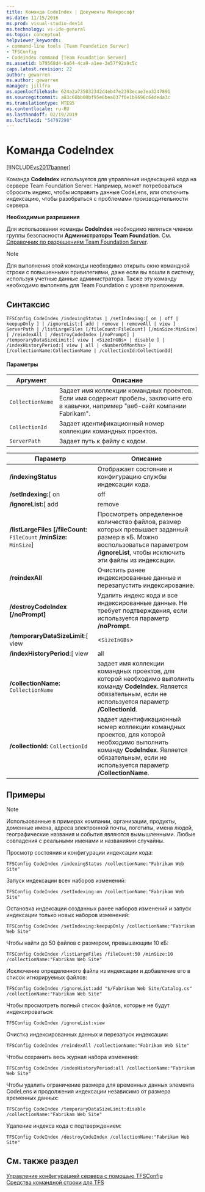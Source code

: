 ```yaml
---
title: Команда CodeIndex | Документы Майкрософт
ms.date: 11/15/2016
ms.prod: visual-studio-dev14
ms.technology: vs-ide-general
ms.topic: conceptual
helpviewer_keywords:
- command-line tools [Team Foundation Server]
- TFSConfig
- CodeIndex command [Team Foundation Server]
ms.assetid: b79568d4-6a64-4ca9-a1ee-3e57f92a9c5c
caps.latest.revision: 22
author: gewarren
ms.author: gewarren
manager: jillfra
ms.openlocfilehash: 624a2a735032342d4eb47e2393ecae3ea3247891
ms.sourcegitcommit: a83c60bb00bf95e6bea037f0e1b9696c64deda3c
ms.translationtype: MTE95
ms.contentlocale: ru-RU
ms.lasthandoff: 02/19/2019
ms.locfileid: "54797298"
---
```

# <a name="codeindex-command"></a>Команда CodeIndex
[!INCLUDE[vs2017banner](../includes/vs2017banner.md)]

Команда **CodeIndex** используется для управления индексацией кода на сервере Team Foundation Server. Например, может потребоваться сбросить индекс, чтобы исправить данные CodeLens, или отключить индексацию, чтобы разобраться с проблемами производительности сервера.  
  
 **Необходимые разрешения**  
  
 Для использования команды **CodeIndex** необходимо являться членом группы безопасности **Администраторы Team Foundation**. См. [Справочник по разрешениям Team Foundation Server](http://msdn.microsoft.com/library/39997de5-b7fb-4777-b779-07de0543abe6).  
  
> [!NOTE]
>  Для выполнения этой команды необходимо открыть окно командной строки с повышенными привилегиями, даже если вы вошли в систему, используя учетные данные администратора. Также эту команду необходимо выполнять для Team Foundation с уровня приложения.  
  
## <a name="syntax"></a>Синтаксис  
  
```  
TFSConfig CodeIndex /indexingStatus | /setIndexing:[ on | off | keepupOnly ] | /ignoreList:[ add | remove | removeAll | view ] ServerPath | /listLargeFiles [/fileCount:FileCount] [/minSize:MinSize] | /reindexAll | /destroyCodeIndex [/noPrompt] | /temporaryDataSizeLimit:[ view | <SizeInGBs> | disable ] | /indexHistoryPeriod:[ view | all | <NumberOfMonths> ] [/collectionName:CollectionName | /collectionId:CollectionId]  
```  
  
#### <a name="parameters"></a>Параметры  
  
|**Аргумент**|**Описание**|  
|------------------|---------------------|  
|`CollectionName`|Задает имя коллекции командных проектов. Если имя содержит пробелы, заключите его в кавычки, например "веб-сайт компании Fabrikam".|  
|`CollectionId`|Задает идентификационный номер коллекции командных проектов.|  
|`ServerPath`|Задает путь к файлу с кодом.|  
  
|**Параметр**|**Описание**|  
|----------------|---------------------|  
|**/indexingStatus**|Отображает состояние и конфигурацию службы индексации кода.|  
|**/setIndexing:**[ on | off | keepupOnly ]|-   **on**: запустить индексацию всех наборов изменений.<br />-   **off**: остановить индексацию всех наборов изменений.<br />-   **keepupOnly**: остановить индексацию созданных ранее наборов изменений и запустить индексацию только новых наборов изменений.|  
|**/ignoreList:**[ add | remove | removeAll | view ] `ServerPath`<br /><br /> Можно использовать подстановочный знак (*) в начале, в конце, или на обоих концах серверного пути.|Определяет список файлов исходного кода и путей к ним, которые необходимо исключить из индексирования.<br /><br /> -   **add**: добавить файл, который необходимо исключить из индексации, в список игнорируемых файлов.<br />-   **remove**: удалить файл, который необходимо включить в индексацию, из списка игнорируемых файлов.<br />-   **removeAll**: очистить список игнорируемых файлов и начать индексировать все файлы.<br />-   **view**: просмотреть полный список файлов, которые не будут индексироваться.|  
|**/listLargeFiles [/fileCount:** `FileCount` **/minSize:** `MinSize`]|Просмотреть определенное количество файлов, размер которых превышает заданный размер в кБ. Можно воспользоваться параметром **/ignoreList**, чтобы исключить эти файлы из индексации.|  
|**/reindexAll**|Очистить ранее индексированные данные и перезапустить индексирование.|  
|**/destroyCodeIndex [/noPrompt]**|Удалить индекс кода и все индексированные данные. Не требует подтверждения, если используется параметр **/noPrompt**.|  
|**/temporaryDataSizeLimit**:[ view | <`SizeInGBs`> | disable ]|Управляйте количеством временных данных, которые создает CodeLens при обработке наборов изменений. Ограничение по умолчанию составляет 2 ГБ.<br /><br /> -   **view**: отображение текущего ограничения на размер.<br />-   `SizeInGBs`: изменение ограничения на размер.<br />-   **disable**: удаление ограничения на размер.<br /><br /> Проверка этого ограничения выполняется перед тем, как CodeLens обрабатывает новый набор изменений. Если временные данные превышают данное ограничение, то CodeLens приостановит обработку ранних наборов изменений, но не новых. После того как данные будут очищены и их размер станет меньше указанного ограничения, элемент CodeLens перезапустит процесс обработки. Очистка выполняется автоматически раз в день. Это означает, что временные данные могут превысить ограничение перед выполнением очистки.|  
|**/indexHistoryPeriod**:[ view | all | <`NumberOfMonths`> ]|Управляйте длительностью индексирования журнала изменений. Это влияет на объем отображаемого журнала CodeLens. Ограничение по умолчанию составляет 12 месяцев. Это означает, что CodeLens показывает журнал изменений только за последние 12 месяцев.<br /><br /> -   **view**: отображение текущего количества месяцев.<br />-   **all**: индексирование всего журнала изменений.<br />-   `NumberOfMonths`: изменение количества месяцев, используемых для индексирования журнала изменений.|  
|**/collectionName:** `CollectionName`|задает имя коллекции командных проектов, для которой необходимо выполнить команду **CodeIndex**. Является обязательным, если не используется параметр **/CollectionId**.|  
|**/collectionId:** `CollectionId`|задает идентификационный номер коллекции командных проектов, для которой необходимо выполнить команду **CodeIndex**. Является обязательным, если не используется параметр **/CollectionName**.|  
  
## <a name="examples"></a>Примеры  
  
> [!NOTE]
>  Использованные в примерах компании, организации, продукты, доменные имена, адреса электронной почты, логотипы, имена людей, географические названия и события являются вымышленными.  Любые совпадения с реальными именами и названиями случайны.  
  
 Просмотр состояния и конфигурации индексации кода:  
  
```  
TFSConfig CodeIndex /indexingStatus /collectionName:"Fabrikam Web Site"  
```  
  
 Запуск индексации всех наборов изменений:  
  
```  
TFSConfig CodeIndex /setIndexing:on /collectionName:"Fabrikam Web Site"  
```  
  
 Остановка индексации созданных ранее наборов изменений и запуск индексации только новых наборов изменений:  
  
```  
TFSConfig CodeIndex /setIndexing:keepupOnly /collectionName:"Fabrikam Web Site"  
```  
  
 Чтобы найти до 50 файлов с размером, превышающим 10 кБ:  
  
```  
TFSConfig CodeIndex /listLargeFiles /fileCount:50 /minSize:10 /collectionName:"Fabrikam Web Site"  
```  
  
 Исключение определенного файла из индексации и добавление его в список игнорируемых файлов:  
  
```  
TFSConfig CodeIndex /ignoreList:add "$/Fabrikam Web Site/Catalog.cs" /collectionName:"Fabrikam Web Site"  
```  
  
 Чтобы просмотреть полный список файлов, которые не будут индексироваться:  
  
```  
TFSConfig CodeIndex /ignoreList:view  
```  
  
 Очистка индексированных данных и перезапуск индексации:  
  
```  
TFSConfig CodeIndex /reindexAll /collectionName:"Fabrikam Web Site"  
```  
  
 Чтобы сохранить весь журнал набора изменений:  
  
```  
TFSConfig CodeIndex /indexHistoryPeriod:all /collectionName:"Fabrikam Web Site"  
```  
  
 Чтобы удалить ограничение размера для временных данных элемента CodeLens и продолжения индексации независимо от размера временных данных:  
  
```  
TFSConfig CodeIndex /temporaryDataSizeLimit:disable /collectionName:"Fabrikam Web Site"  
```  
  
 Удаление индекса кода с подтверждением:  
  
```  
TFSConfig CodeIndex /destroyCodeIndex /collectionName:"Fabrikam Web Site"  
```  
  
## <a name="see-also"></a>См. также раздел  
 [Управление конфигурацией сервера с помощью TFSConfig](http://msdn.microsoft.com/94424190-3b6b-4f33-a6b6-5807f4225b62)   
 [Средства командной строки для TFS](http://msdn.microsoft.com/be8c997a-b97b-4e59-97f5-04db0a601a6c)
